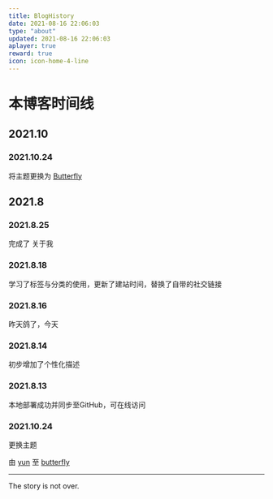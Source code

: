 ```yaml
---
title: BlogHistory
date: 2021-08-16 22:06:03
type: "about"
updated: 2021-08-16 22:06:03
aplayer: true
reward: true
icon: icon-home-4-line
---
```


# 本博客时间线

## 2021.10

### 2021.10.24

将主题更换为 [Butterfly](https://butterfly.js.org)

## 2021.8

### 2021.8.25

完成了 关于我

### 2021.8.18

学习了标签与分类的使用，更新了建站时间，替换了自带的社交链接

### 2021.8.16

昨天鸽了，今天

### 2021.8.14

初步增加了个性化描述

### 2021.8.13

本地部署成功并同步至GitHub，可在线访问

### 2021.10.24

更换主题

由 [yun](https://yun.yunyoujun.cn/) 至 [butterfly](https://butterfly.js.org/)



---

The story is not over.


